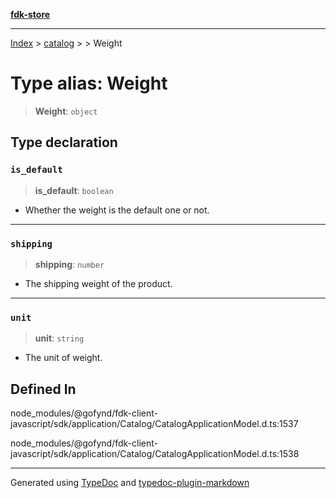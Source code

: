 [**fdk-store**](../../../README.md)
***

[Index](../../../API.md) > [catalog](../../README.md) > [<internal>](../README.md) > Weight

# Type alias: Weight

> **Weight**: `object`

## Type declaration

### `is_default`

> **is\_default**: `boolean`

- Whether the weight is the default one or not.

***

### `shipping`

> **shipping**: `number`

- The shipping weight of the product.

***

### `unit`

> **unit**: `string`

- The unit of weight.

## Defined In

node\_modules/@gofynd/fdk-client-javascript/sdk/application/Catalog/CatalogApplicationModel.d.ts:1537

node\_modules/@gofynd/fdk-client-javascript/sdk/application/Catalog/CatalogApplicationModel.d.ts:1538

***
Generated using [TypeDoc](https://typedoc.org/) and [typedoc-plugin-markdown](https://www.npmjs.com/package/typedoc-plugin-markdown)
